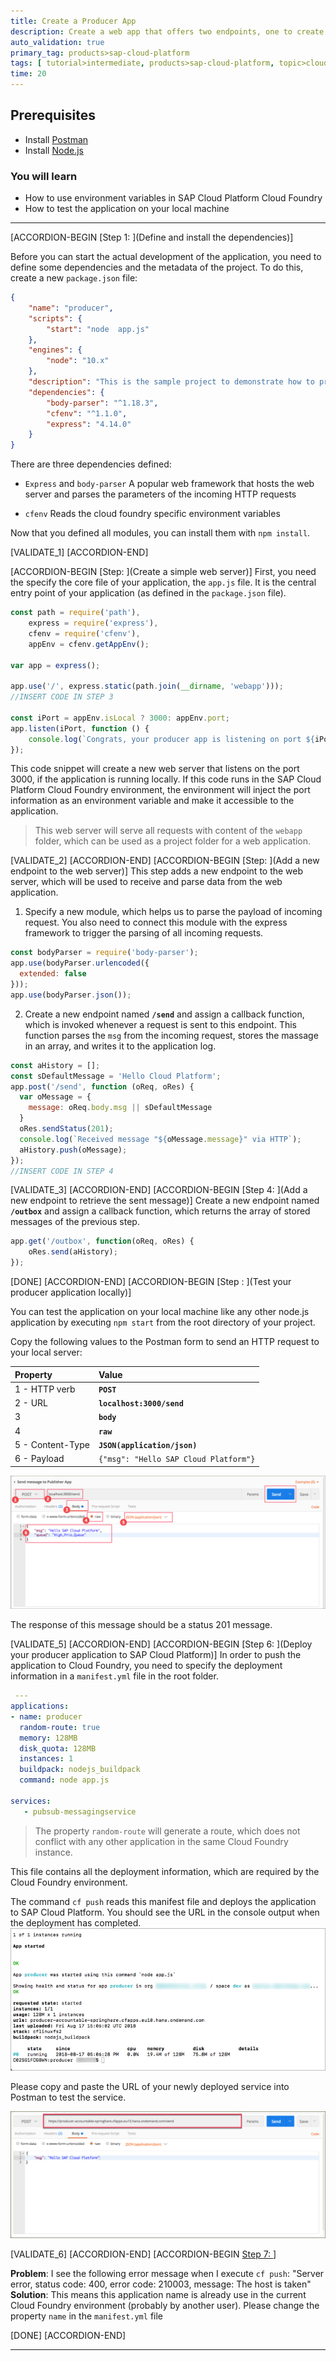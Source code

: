 ```yaml
---
title: Create a Producer App
description: Create a web app that offers two endpoints, one to create new messages and another to retrieve the outbox (sent messages).
auto_validation: true
primary_tag: products>sap-cloud-platform
tags: [ tutorial>intermediate, products>sap-cloud-platform, topic>cloud, topic>javascript  ]
time: 20
---
```


## Prerequisites  
 - Install [Postman](https://www.getpostman.com/)
 - Install [Node.js](https://nodejs.org)

### You will learn
  - How to use environment variables in SAP Cloud Platform Cloud Foundry
  - How to test the application on your local machine

---

[ACCORDION-BEGIN [Step 1: ](Define and install the dependencies)]

Before you can start the actual development of the application, you need to define some dependencies and the metadata of the project. To do this, create a new `package.json` file:
```json
{
    "name": "producer",
    "scripts": {
        "start": "node  app.js"
    },
    "engines": {
        "node": "10.x"
    },
    "description": "This is the sample project to demonstrate how to produce RabbitMQ event on SAP Cloud Platform",
    "dependencies": {
        "body-parser": "^1.18.3",
        "cfenv": "^1.1.0",
        "express": "4.14.0"
    }
}
```
There are three dependencies defined:

- `Express` and `body-parser`
  A popular web framework that hosts the web server and parses the parameters of the incoming HTTP requests

- `cfenv`
  Reads the cloud foundry specific environment variables

Now that you defined all modules, you can install them with `npm install`.

[VALIDATE_1]
[ACCORDION-END]

[ACCORDION-BEGIN [Step: ](Create a simple web server)]
First, you need the specify the core file of your application, the `app.js` file. It is the central entry point of your application (as defined in the `package.json` file).

```javascript
const path = require('path'),
    express = require('express'),
    cfenv = require('cfenv'),
    appEnv = cfenv.getAppEnv();

var app = express();

app.use('/', express.static(path.join(__dirname, 'webapp')));
//INSERT CODE IN STEP 3

const iPort = appEnv.isLocal ? 3000: appEnv.port;
app.listen(iPort, function () {
    console.log(`Congrats, your producer app is listening on port ${iPort}!`);
});
```
This code snippet will create a new web server that listens on the port 3000, if the application is running locally. If this code runs in the SAP Cloud Platform Cloud Foundry environment, the environment will inject the port information as an environment variable and make it accessible to the application.
>This web server will serve all requests with content of the `webapp` folder, which can be used as a project folder for a web application.

[VALIDATE_2]
[ACCORDION-END]
[ACCORDION-BEGIN [Step: ](Add a new endpoint to the web server)]
This step adds a new endpoint to the web server, which will be used to receive and parse data from the web application.

1. Specify a new module, which helps us to parse the payload of incoming request. You also need to connect this module with the express framework to trigger the parsing of all incoming requests.
```javascript
const bodyParser = require('body-parser');
app.use(bodyParser.urlencoded({
  extended: false
}));
app.use(bodyParser.json());
```
2. Create a new endpoint named **`/send`** and assign a callback function, which is invoked whenever a request is sent to this endpoint. This function parses the `msg` from the incoming request, stores the massage in an array, and writes it to the application log.
```javascript
const aHistory = [];
const sDefaultMessage = 'Hello Cloud Platform';
app.post('/send', function (oReq, oRes) {
  var oMessage = {
    message: oReq.body.msg || sDefaultMessage
  }
  oRes.sendStatus(201);
  console.log(`Received message "${oMessage.message}" via HTTP`);
  aHistory.push(oMessage);
});
//INSERT CODE IN STEP 4
```

[VALIDATE_3]
[ACCORDION-END]
[ACCORDION-BEGIN [Step 4: ](Add a new endpoint to retrieve the sent message)]
Create a new endpoint named **`/outbox`** and assign a callback function, which returns the array of stored messages of the previous step.
```javascript
app.get('/outbox', function(oReq, oRes) {
    oRes.send(aHistory);
});
```

[DONE]
[ACCORDION-END]
[ACCORDION-BEGIN [Step : ](Test your producer application locally)]

You can test the application on your local machine like any other node.js application by executing `npm start` from the root directory of your project.

Copy the following values to the Postman form to send an HTTP request to your local server:

|  Property| Value |  
|:------------------|:---|
| 1 - HTTP verb  | **`POST`**  |
| 2 - URL  | **`localhost:3000/send`**  |
| 3   | **`body`**  |
| 4   | **`raw`**  |
| 5 - Content-Type  | **`JSON(application/json)`**  |
| 6 - Payload  | `{"msg": "Hello SAP Cloud Platform"}` |


 ![sendmessage](./postman-send-message.png)

The response of this message should be a status 201 message.

[VALIDATE_5]
[ACCORDION-END]
[ACCORDION-BEGIN [Step 6: ](Deploy your producer application to SAP Cloud Platform)]
In order to push the application to Cloud Foundry, you need to specify the deployment information in a `manifest.yml` file in the root folder.
```yml
 ---
applications:
- name: producer
  random-route: true
  memory: 128MB
  disk_quota: 128MB
  instances: 1
  buildpack: nodejs_buildpack
  command: node app.js

services:
   - pubsub-messagingservice

```
>The property `random-route` will generate a route, which does not conflict with any other application in the same Cloud Foundry instance.

This file contains all the deployment information, which are required by the Cloud Foundry environment.

The command `cf push` reads this manifest file and deploys the application to SAP Cloud Platform. You should see the URL in the console output when the deployment has completed.
![deployed](pushed.png)

Please copy and paste the URL of your newly deployed service into Postman to test the service.

![postman_deployed](postman-deployed.png)

[VALIDATE_6]
[ACCORDION-END]
[ACCORDION-BEGIN [Step 7: ](Troubleshooting)]

**Problem**: I see the following error message when I execute `cf push`: "Server error, status code: 400, error code: 210003, message: The host is taken"
**Solution**: This means this application name is already use in the current Cloud Foundry environment (probably by another user). Please change the property `name` in the `manifest.yml` file

[DONE]
[ACCORDION-END]

---
